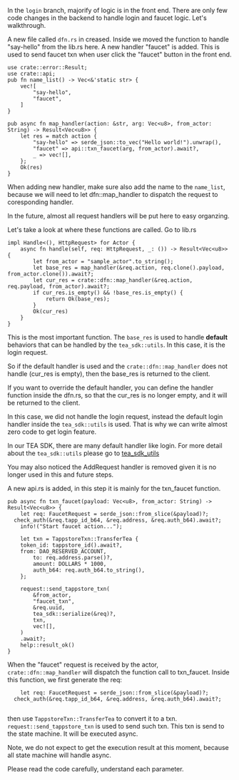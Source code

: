 In the `login` branch, majorify of logic is in the front end. There are only few code changes in the backend to handle login and faucet logic. Let's walkthrough.

A new file called `dfn.rs` in creased. Inside we moved the function to handle "say-hello" from the lib.rs here. A new handler "faucet" is added. This is used to send faucet txn when user click the "faucet" button in the front end.

````
use crate::error::Result;
use crate::api;
pub fn name_list() -> Vec<&'static str> {
	vec![
		"say-hello",
		"faucet",
	]
}

pub async fn map_handler(action: &str, arg: Vec<u8>, from_actor: String) -> Result<Vec<u8>> {
	let res = match action {
		"say-hello" => serde_json::to_vec("Hello world!").unwrap(),
		"faucet" => api::txn_faucet(arg, from_actor).await?,
		_ => vec![],
	};
	Ok(res)
}
````

When adding new handler, make sure also add the name to the `name_list`, because we will need to let dfn::map_handler to dispatch the request to coresponding handler. 

In the future, almost all request handlers will be put here to easy organzing. 

Let's take a look at where these functions are called. Go to lib.rs

````
impl Handle<(), HttpRequest> for Actor {
	async fn handle(self, req: HttpRequest, _: ()) -> Result<Vec<u8>> {
		let from_actor = "sample_actor".to_string();
		let base_res = map_handler(&req.action, req.clone().payload, from_actor.clone()).await?;
		let cur_res = crate::dfn::map_handler(&req.action, req.payload, from_actor).await?;
		if cur_res.is_empty() && !base_res.is_empty() {
			return Ok(base_res);
		}
		Ok(cur_res)
	}
}
````

This is the most important function. The `base_res` is used to handle **default** behaviors that can be handled by the `tea_sdk::utils`. In this case, it is the login request. 

So if the default handler is used and the `crate::dfn::map_handler` does not handle (cur_res is empty), then the base_res is returned to the client. 

If you want to override the default handler, you can define the handler function inside the dfn.rs, so that the cur_res is no longer empty, and it will be returned to the client. 

In this case, we did not handle the login request, instead the default login handler inside the `tea_sdk::utils` is used. That is why we can write almost zero code to get login feature.

In our TEA SDK, there are many default handler like login. For more detail about the `tea_sdk::utils` please go to [tea_sdk_utils](tea_sdk_utils.md)

You may also noticed the AddRequest handler is removed given it is no longer used in this and future steps.

A new api.rs is added, in this step it is mainly for the txn_faucet function. 

````
pub async fn txn_faucet(payload: Vec<u8>, from_actor: String) -> Result<Vec<u8>> {
	let req: FaucetRequest = serde_json::from_slice(&payload)?;
  check_auth(&req.tapp_id_b64, &req.address, &req.auth_b64).await?;
	info!("Start faucet action...");

	let txn = TappstoreTxn::TransferTea {
    token_id: tappstore_id().await?,
    from: DAO_RESERVED_ACCOUNT,
		to: req.address.parse()?,
		amount: DOLLARS * 1000,
		auth_b64: req.auth_b64.to_string(),
	};

	request::send_tappstore_txn(
		&from_actor,
		"faucet_txn",
		&req.uuid,
		tea_sdk::serialize(&req)?,
		txn,
		vec![],
	)
	.await?;
	help::result_ok()
}
````

When the "faucet" request is received by the actor, `crate::dfn::map_handler` will dispatch the function call to txn_faucet. Inside this function, we first generate the req:

````
	let req: FaucetRequest = serde_json::from_slice(&payload)?;
  check_auth(&req.tapp_id_b64, &req.address, &req.auth_b64).await?;
  
````

then use `TappstoreTxn::TransferTea` to convert it to a txn. `request::send_tappstore_txn` is used to send such txn. This txn is send to the state machine. It will be executed async.

Note, we do not expect to get the execution result at this moment, because all state machine will handle async.

Please read the code carefully, understand each parameter. 
